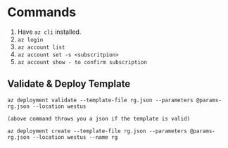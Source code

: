 # Commands

1. Have `az cli` installed.
2. `az login`
3. `az account list`
4. `az account set -s <subscritpion>`
5. `az account show - to confirm subscription`

## Validate & Deploy Template

```
az deployment validate --template-file rg.json --parameters @params-rg.json --location westus

(above command throws you a json if the template is valid)

az deployment create --template-file rg.json --parameters @params-rg.json --location westus --name rg
```